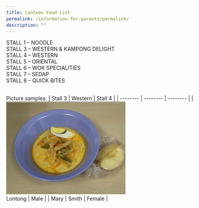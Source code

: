 ```yaml
---
title: Canteen Food List
permalink: /information-for-parents/permalink/
description: ""
---
```

STALL 1 – NOODLE </br>
STALL 3 – WESTERN & KAMPONG DELIGHT </br>
STALL 4 – WESTERN </br>
STALL 5 – ORIENTAL </br>
STALL 6 – WOK SPECIALITIES </br>
STALL 7 – SEDAP </br>
STALL 8 – QUICK BITES </br>
</br>

Picture samples:
| Stall 3 | Western | Stall 4 |
| -------- | -------- | -------- |
| <img src="/images/CanteenFood/Lontong.jpg" alt="Lontong" style="width:320px;height:250px;"></br>Lontong      | Male     |
| Mary     | Smith    | Female   |